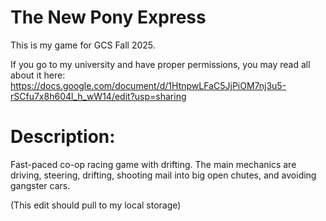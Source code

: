 # The New Pony Express

This is my game for GCS Fall 2025.

If you go to my university and have proper permissions, you may read all about it here:
https://docs.google.com/document/d/1HtnpwLFaC5JjPiOM7nj3u5-rSCfu7x8h604l_h_wW14/edit?usp=sharing

# Description:
Fast-paced co-op racing game with drifting.
The main mechanics are driving, steering, drifting,
shooting mail into big open chutes, and avoiding gangster cars.

(This edit should pull to my local storage)
